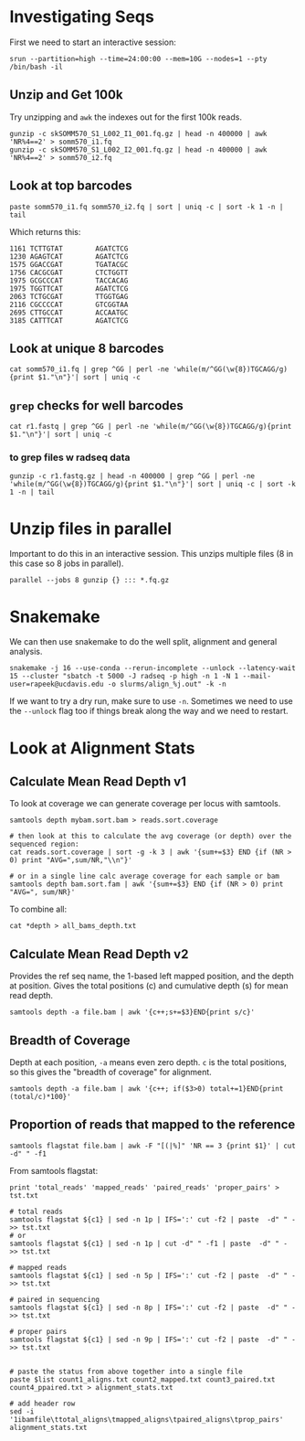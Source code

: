 
# Investigating Seqs

First we need to start an interactive session:

`srun --partition=high --time=24:00:00 --mem=10G --nodes=1 --pty /bin/bash -il`

## Unzip and Get 100k

Try unzipping and `awk` the indexes out for the first 100k reads.

```
gunzip -c skSOMM570_S1_L002_I1_001.fq.gz | head -n 400000 | awk 'NR%4==2' > somm570_i1.fq
gunzip -c skSOMM570_S1_L002_I2_001.fq.gz | head -n 400000 | awk 'NR%4==2' > somm570_i2.fq
```

## Look at top barcodes

```
paste somm570_i1.fq somm570_i2.fq | sort | uniq -c | sort -k 1 -n | tail
```
Which returns this:

```
1161 TCTTGTAT        AGATCTCG
1230 AGAGTCAT        AGATCTCG
1575 GGACCGAT        TGATACGC
1756 CACGCGAT        CTCTGGTT
1975 GCGCCCAT        TACCACAG
1975 TGGTTCAT        AGATCTCG
2063 TCTGCGAT        TTGGTGAG
2116 CGCCCCAT        GTCGGTAA
2695 CTTGCCAT        ACCAATGC
3185 CATTTCAT        AGATCTCG
```

## Look at unique 8 barcodes

```
cat somm570_i1.fq | grep ^GG | perl -ne 'while(m/^GG(\w{8})TGCAGG/g){print $1."\n"}'| sort | uniq -c

```

## `grep` checks for well barcodes


```
cat r1.fastq | grep ^GG | perl -ne 'while(m/^GG(\w{8})TGCAGG/g){print $1."\n"}'| sort | uniq -c
```

### to grep files w radseq data

```
gunzip -c r1.fastq.gz | head -n 400000 | grep ^GG | perl -ne 'while(m/^GG(\w{8})TGCAGG/g){print $1."\n"}'| sort | uniq -c | sort -k 1 -n | tail
```

# Unzip files in parallel

Important to do this in an interactive session. This unzips multiple files (8 in this case so 8 jobs in parallel).

```
parallel --jobs 8 gunzip {} ::: *.fq.gz
```

# Snakemake

We can then use snakemake to do the well split, alignment and general analysis.

```
snakemake -j 16 --use-conda --rerun-incomplete --unlock --latency-wait 15 --cluster "sbatch -t 5000 -J radseq -p high -n 1 -N 1 --mail-user=rapeek@ucdavis.edu -o slurms/align_%j.out" -k -n
```

If we want to try a dry run, make sure to use `-n`. Sometimes we need to use the `--unlock` flag too if things break along the way and we need to restart.

# Look at Alignment Stats

## Calculate Mean Read Depth v1

To look at coverage we can generate coverage per locus with samtools.

```
samtools depth mybam.sort.bam > reads.sort.coverage

# then look at this to calculate the avg coverage (or depth) over the sequenced region:
cat reads.sort.coverage | sort -g -k 3 | awk '{sum+=$3} END {if (NR > 0) print "AVG=",sum/NR,"\\n"}'

# or in a single line calc average coverage for each sample or bam
samtools depth bam.sort.fam | awk '{sum+=$3} END {if (NR > 0) print "AVG=", sum/NR}'

```

To combine all:

```
cat *depth > all_bams_depth.txt
```

## Calculate Mean Read Depth v2

Provides the ref seq name, the 1-based left mapped position, and the depth at position. Gives the total positions (c) and cumulative depth (s) for mean read depth.

```
samtools depth -a file.bam | awk '{c++;s+=$3}END{print s/c}'
```

## Breadth of Coverage

Depth at each position, `-a` means even zero depth. `c` is the total positions, so this gives the "breadth of coverage" for alignment.

```
samtools depth -a file.bam | awk '{c++; if($3>0) total+=1}END{print (total/c)*100}'
```

## Proportion of reads that mapped to the reference

```
samtools flagstat file.bam | awk -F "[(|%]" 'NR == 3 {print $1}' | cut -d" " -f1
```

From samtools flagstat: 

```
print 'total_reads' 'mapped_reads' 'paired_reads' 'proper_pairs' > tst.txt

# total reads
samtools flagstat ${c1} | sed -n 1p | IFS=':' cut -f2 | paste  -d" " - >> tst.txt
# or 
samtools flagstat ${c1} | sed -n 1p | cut -d" " -f1 | paste  -d" " - >> tst.txt

# mapped reads
samtools flagstat ${c1} | sed -n 5p | IFS=':' cut -f2 | paste  -d" " - >> tst.txt

# paired in sequencing
samtools flagstat ${c1} | sed -n 8p | IFS=':' cut -f2 | paste  -d" " - >> tst.txt

# proper pairs
samtools flagstat ${c1} | sed -n 9p | IFS=':' cut -f2 | paste  -d" " - >> tst.txt


# paste the status from above together into a single file
paste $list count1_aligns.txt count2_mapped.txt count3_paired.txt count4_ppaired.txt > alignment_stats.txt

# add header row
sed -i '1ibamfile\ttotal_aligns\tmapped_aligns\tpaired_aligns\tprop_pairs' alignment_stats.txt

```
